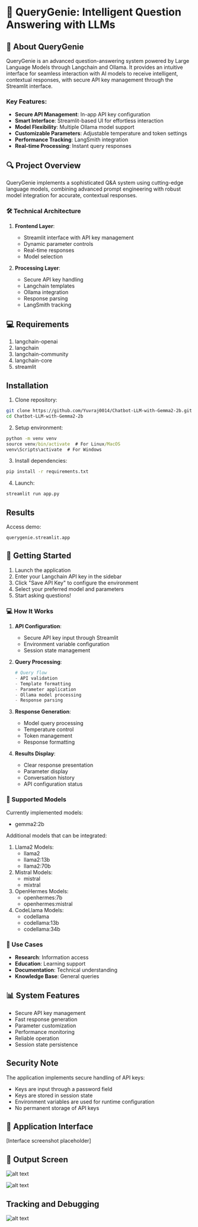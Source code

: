 # 🧞 QueryGenie: Intelligent Question Answering with LLMs

## 🎯 About QueryGenie

QueryGenie is an advanced question-answering system powered by Large Language Models through Langchain and Ollama. It provides an intuitive interface for seamless interaction with AI models to receive intelligent, contextual responses, with secure API key management through the Streamlit interface.

### Key Features:
- **Secure API Management**: In-app API key configuration
- **Smart Interface**: Streamlit-based UI for effortless interaction
- **Model Flexibility**: Multiple Ollama model support
- **Customizable Parameters**: Adjustable temperature and token settings
- **Performance Tracking**: LangSmith integration
- **Real-time Processing**: Instant query responses

## 🔍 Project Overview

QueryGenie implements a sophisticated Q&A system using cutting-edge language models, combining advanced prompt engineering with robust model integration for accurate, contextual responses.

### 🛠️ Technical Architecture

1. **Frontend Layer**:
   - Streamlit interface with API key management
   - Dynamic parameter controls
   - Real-time responses
   - Model selection

2. **Processing Layer**:
   - Secure API key handling
   - Langchain templates
   - Ollama integration
   - Response parsing
   - LangSmith tracking

## 💻 Requirements

1. langchain-openai
2. langchain
3. langchain-community
4. langchain-core
5. streamlit

## Installation

1. Clone repository:
```bash
git clone https://github.com/Yuvraj0014/Chatbot-LLM-with-Gemma2-2b.git
cd Chatbot-LLM-with-Gemma2-2b
```

2. Setup environment:
```cmd
python -m venv venv
source venv/bin/activate  # For Linux/MacOS
venv\Scripts\activate  # For Windows
```

3. Install dependencies:
```cmd
pip install -r requirements.txt
```

4. Launch:
```cmd
streamlit run app.py
```

## Results 
Access demo:
```
querygenie.streamlit.app
```

## 🚀 Getting Started

1. Launch the application
2. Enter your Langchain API key in the sidebar
3. Click "Save API Key" to configure the environment
4. Select your preferred model and parameters
5. Start asking questions!

### 💻 How It Works

1. **API Configuration**:
   - Secure API key input through Streamlit
   - Environment variable configuration
   - Session state management

2. **Query Processing**:
   ```python
   # Query flow
   - API validation
   - Template formatting
   - Parameter application
   - Ollama model processing
   - Response parsing
   ```

3. **Response Generation**:
   - Model query processing
   - Temperature control
   - Token management
   - Response formatting

4. **Results Display**:
   - Clear response presentation
   - Parameter display
   - Conversation history
   - API configuration status

### 🎯 Supported Models

Currently implemented models:
- gemma2:2b

Additional models that can be integrated:
1. Llama2 Models:
   - llama2
   - llama2:13b
   - llama2:70b
2. Mistral Models:
   - mistral
   - mixtral
3. OpenHermes Models:
   - openhermes:7b
   - openhermes:mistral
4. CodeLlama Models:
   - codellama
   - codellama:13b
   - codellama:34b

### 🎯 Use Cases

- **Research**: Information access
- **Education**: Learning support
- **Documentation**: Technical understanding
- **Knowledge Base**: General queries

## 📊 System Features

- Secure API key management
- Fast response generation
- Parameter customization
- Performance monitoring
- Reliable operation
- Session state persistence

## Security Note

The application implements secure handling of API keys:
- Keys are input through a password field
- Keys are stored in session state
- Environment variables are used for runtime configuration
- No permanent storage of API keys

## 📸 Application Interface
[Interface screenshot placeholder]

## 🎯 Output Screen

![alt text](image-6.png)

![alt text](image-7.png)

## Tracking and Debugging

![alt text](image-8.png)

